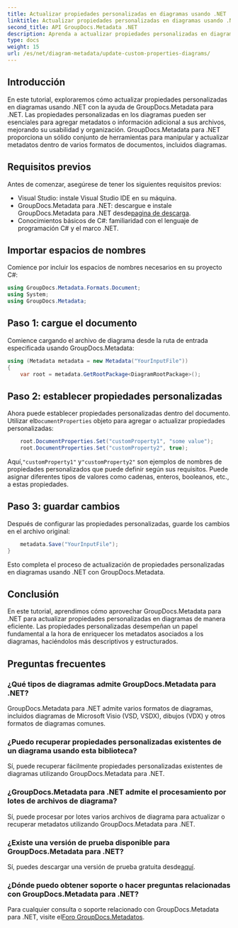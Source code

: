 ```yaml
---
title: Actualizar propiedades personalizadas en diagramas usando .NET
linktitle: Actualizar propiedades personalizadas en diagramas usando .NET
second_title: API GroupDocs.Metadata .NET
description: Aprenda a actualizar propiedades personalizadas en diagramas usando .NET con GroupDocs.Metadata para .NET. Mejore los metadatos con facilidad.
type: docs
weight: 15
url: /es/net/diagram-metadata/update-custom-properties-diagrams/
---
```

## Introducción
En este tutorial, exploraremos cómo actualizar propiedades personalizadas en diagramas usando .NET con la ayuda de GroupDocs.Metadata para .NET. Las propiedades personalizadas en los diagramas pueden ser esenciales para agregar metadatos o información adicional a sus archivos, mejorando su usabilidad y organización. GroupDocs.Metadata para .NET proporciona un sólido conjunto de herramientas para manipular y actualizar metadatos dentro de varios formatos de documentos, incluidos diagramas.
## Requisitos previos
Antes de comenzar, asegúrese de tener los siguientes requisitos previos:
- Visual Studio: instale Visual Studio IDE en su máquina.
-  GroupDocs.Metadata para .NET: descargue e instale GroupDocs.Metadata para .NET desde[pagina de descarga](https://releases.groupdocs.com/metadata/net/).
- Conocimientos básicos de C#: familiaridad con el lenguaje de programación C# y el marco .NET.

## Importar espacios de nombres
Comience por incluir los espacios de nombres necesarios en su proyecto C#:
```csharp
using GroupDocs.Metadata.Formats.Document;
using System;
using GroupDocs.Metadata;
```
## Paso 1: cargue el documento
Comience cargando el archivo de diagrama desde la ruta de entrada especificada usando GroupDocs.Metadata:
```csharp
using (Metadata metadata = new Metadata("YourInputFile"))
{
    var root = metadata.GetRootPackage<DiagramRootPackage>();
```
## Paso 2: establecer propiedades personalizadas
 Ahora puede establecer propiedades personalizadas dentro del documento. Utilizar el`DocumentProperties` objeto para agregar o actualizar propiedades personalizadas:
```csharp
    root.DocumentProperties.Set("customProperty1", "some value");
    root.DocumentProperties.Set("customProperty2", true);
```
 Aquí,`"customProperty1"` y`"customProperty2"` son ejemplos de nombres de propiedades personalizados que puede definir según sus requisitos. Puede asignar diferentes tipos de valores como cadenas, enteros, booleanos, etc., a estas propiedades.
## Paso 3: guardar cambios
Después de configurar las propiedades personalizadas, guarde los cambios en el archivo original:
```csharp
    metadata.Save("YourInputFile");
}
```
Esto completa el proceso de actualización de propiedades personalizadas en diagramas usando .NET con GroupDocs.Metadata.

## Conclusión
En este tutorial, aprendimos cómo aprovechar GroupDocs.Metadata para .NET para actualizar propiedades personalizadas en diagramas de manera eficiente. Las propiedades personalizadas desempeñan un papel fundamental a la hora de enriquecer los metadatos asociados a los diagramas, haciéndolos más descriptivos y estructurados.

## Preguntas frecuentes
### ¿Qué tipos de diagramas admite GroupDocs.Metadata para .NET?
GroupDocs.Metadata para .NET admite varios formatos de diagramas, incluidos diagramas de Microsoft Visio (VSD, VSDX), dibujos (VDX) y otros formatos de diagramas comunes.
### ¿Puedo recuperar propiedades personalizadas existentes de un diagrama usando esta biblioteca?
Sí, puede recuperar fácilmente propiedades personalizadas existentes de diagramas utilizando GroupDocs.Metadata para .NET.
### ¿GroupDocs.Metadata para .NET admite el procesamiento por lotes de archivos de diagrama?
Sí, puede procesar por lotes varios archivos de diagrama para actualizar o recuperar metadatos utilizando GroupDocs.Metadata para .NET.
### ¿Existe una versión de prueba disponible para GroupDocs.Metadata para .NET?
 Sí, puedes descargar una versión de prueba gratuita desde[aquí](https://releases.groupdocs.com/).
### ¿Dónde puedo obtener soporte o hacer preguntas relacionadas con GroupDocs.Metadata para .NET?
 Para cualquier consulta o soporte relacionado con GroupDocs.Metadata para .NET, visite el[Foro GroupDocs.Metadatos](https://forum.groupdocs.com/c/metadata/14).